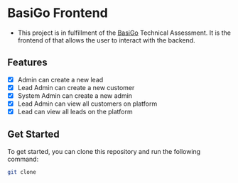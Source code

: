 # BasiGo Frontend
- This project is in fulfillment of the [BasiGo](https://www.basi-go.com/) Technical Assessment. It is the frontend of that allows the user to interact with the backend.

## Features
- [x] Admin can create a new lead
- [x] Lead Admin can create a new customer
- [x] System Admin can create a new admin
- [x] Lead Admin can view all customers on platform
- [x] Lead can view all leads on the platform

## Get Started
To get started, you can clone this repository and run the following command:

```bash
git clone
```
